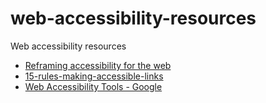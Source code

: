 # web-accessibility-resources
Web accessibility resources
* [Reframing accessibility for the web](http://alistapart.com/article/reframing-accessibility-for-the-web)
* [15-rules-making-accessible-links](http://www.sitepoint.com/15-rules-making-accessible-links)
* [Web Accessibility Tools - Google](https://github.com/GoogleChrome/accessibility-developer-tools)
